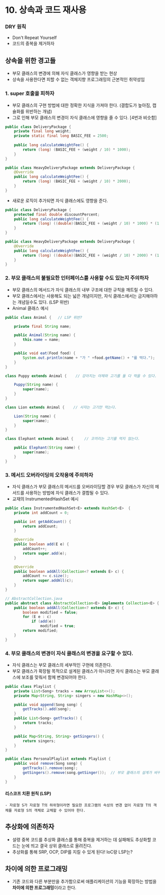 # 10. 상속과 코드 재사용

### DRY 원칙
- Don't Repeat Yourself
- 코드의 중복을 제거하자

## 상속을 위한 경고들
- 부모 클래스의 변경에 의해 자식 클래스가 영향을 받는 현상
- 상속을 사용한다면 피할 수 없는 객체지향 프로그래밍의 근본적인 취약성임

### 1. super 호출을 피하자
- 부모 클래스의 구현 방법에 대한 정확한 지식을 가져야 한다. (결합도가 높아짐, 캡슐화를 위반하는 개념)
- 그로 인해 부모 클래스의 변경이 자식 클래스에 영향을 줄 수 있다. [4번과 비슷함]

```java
public class DeliveryPackage {
    private final long weight;
    private static final long BASIC_FEE = 2500;
  
    public long calculateWeightFee() {
        return (long) (BASIC_FEE + (weight / 10) * 1000);
    }
}

public class HeavyDeliveryPackage extends DeliveryPackage {
    @Override
    public long calculateWeightFee() {
        return (long) (BASIC_FEE + (weight / 10) * 2000);
    }
}
```

- 새로운 로직이 추가되면 자식 클래스에도 영향을 준다.

```java
public class DeliveryPackage {
    protected final double discountPercent;
    public long calculateWeightFee() {
        return (long) ((double)(BASIC_FEE + (weight / 10) * 1000) * (1 - discountPercent));
    }
}

public class HeavyDeliveryPackage extends DeliveryPackage {
    @Override
    public long calculateWeightFee() {
        return (long) ((double)(BASIC_FEE + (weight / 10) * 2000) * (1 - super.discountPercent));
    }
}
```

### 2. 부모 클래스의 불필요한 인터페이스를 사용할 수도 있는지 주의하자
- 부모 클래스의 메서드가 자식 클래스의 내부 구조에 대한 규칙을 깨트릴 수 있다.
- 부모 클래스에서는 사용해도 되는 넓은 개념이지만, 자식 클래스에서는 금지해야하는 개념일수도 있다. (LSP 위반)
- Animal 클래스 예시

```java
public class Animal {   // LSP 위반?

    private final String name;

    public Animal(String name) {
        this.name = name;
    }

    public void eat(Food food) {
        System.out.println(name + "가 " +food.getName() + "를 먹다.");
    }
}

class Puppy extends Animal {    // 강아지는 야채와 고기를 둘 다 먹을 수 있다.

    Puppy(String name) {
        super(name);
    }
}

class Lion extends Animal {    // 사자는 고기만 먹는다.

    Lion(String name) {
        super(name);
    }
}

class Elephant extends Animal {     // 코끼리는 고기를 먹지 않는다.

    public Elephant(String name) {
        super(name);
    }
}
```

### 3. 메서드 오버라이딩의 오작용에 주의하자
- 자식 클래스가 부모 클래스의 메서드를 오버라이딩할 경우 부모 클래스가 자신의 메서드를 사용하는 방법에 자식 클래스가 결합될 수 있다.
- 교재의 InstrumentedHashSet 예시

```java
public class InstrumentedHashSet<E> extends HashSet<E>  {
    private int addCount = 0;

    public int getAddCount() {
        return addCount;
    }

    @Override
    public boolean add(E e) {
        addCount++;
        return super.add(e);
    }

    @Override
    public boolean addAll(Collection<? extends E> c) {
        addCount += c.size();
        return super.addAll(c);
    }
}

// AbstractCollection.java
public abstract class AbstractCollection<E> implements Collection<E> {
    public boolean addAll(Collection<? extends E> c) {
        boolean modified = false;
        for (E e : c)
            if (add(e))
                modified = true;
        return modified;
    }
}
```

### 4. 부모 클래스의 변경이 자식 클래스의 변경을 요구할 수 있다.
- 자식 클래스는 부모 클래스의 세부적인 구현에 의존한다.
- 부모 클래스가 확장될 목적으로 설계된 클래스가 아니라면 자식 클래스는 부모 클래스에 보조를 맞춰서 함께 변경되어야 한다.

```java
public class Playlist {
    private List<Song> tracks = new ArrayList<>();
    private Map<String, String> singers = new HashMap<>();

    public void append(Song song) {
        getTracks().add(song);
    }
    public List<Song> getTracks() {
        return tracks;
    }

    public Map<String, String> getSingers() {
        return singers;
    }
}

public class PersonalPlaylist extends Playlist {
    public void remove(Song song) {
        getTracks().remove(song);
        getSingers().remove(song.getSinger());  // 부모 클래스의 설계가 바뀌면서 자식 클래스에도 영향을 줄 수 있다.
    }
}
```

#### 리스코프 치환 원칙 (LSP)
    - 자료형 S가 자료형 T의 하위형이라면 필요한 프로그램의 속성의 변경 없이 자료형 T의 객체를 자료형 S의 객체로 교체할 수 있어야 한다.

## 추상화에 의존하자
- 설령 중복 코드를 추상화 클래스를 통해 중복을 제거하는 데 실패해도 추상화할 코드는 눈에 띄고 결국 상위 클래스로 올려진다.
- 추상화를 통해 SRP, OCP, DIP를 지킬 수 있게 된다! IoC랑 LSP는?

## 차이에 의한 프로그래밍
- 기존 코드와 다른 부분만을 추가함으로써 애플리케이션의 기능을 확장하는 방법을 **차이에 의한 프로그래밍**이라고 한다.